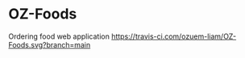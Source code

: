 # OZ-Foods

Ordering food web application
https://travis-ci.com/ozuem-liam/OZ-Foods.svg?branch=main
